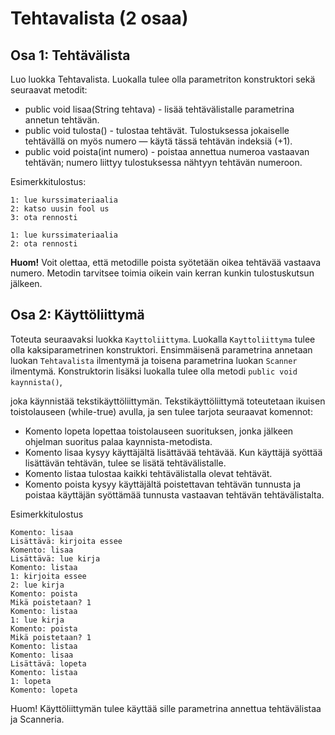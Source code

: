 # Tehtavalista (2 osaa)

## Osa 1: Tehtävälista

Luo luokka Tehtavalista. Luokalla tulee olla parametriton konstruktori sekä seuraavat metodit:

- public void lisaa(String tehtava) - lisää tehtävälistalle parametrina annetun tehtävän.
- public void tulosta() - tulostaa tehtävät. Tulostuksessa jokaiselle tehtävällä on myös numero — käytä tässä tehtävän indeksiä (+1).
- public void poista(int numero) - poistaa annettua numeroa vastaavan tehtävän; numero liittyy tulostuksessa nähtyyn tehtävän numeroon.

Esimerkkitulostus:

```
1: lue kurssimateriaalia
2: katso uusin fool us
3: ota rennosti

1: lue kurssimateriaalia
2: ota rennosti
```

**Huom!** Voit olettaa, että metodille poista syötetään oikea tehtävää vastaava numero. 
Metodin tarvitsee toimia oikein vain kerran kunkin tulostuskutsun jälkeen.

## Osa 2: Käyttöliittymä

Toteuta seuraavaksi luokka `Kayttoliittyma`. 
Luokalla `Kayttoliittyma` tulee olla kaksiparametrinen konstruktori. 
Ensimmäisenä parametrina annetaan luokan `Tehtavalista` ilmentymä 
ja toisena parametrina luokan `Scanner` ilmentymä. 
Konstruktorin lisäksi luokalla tulee olla metodi 
`public void kaynnista()`, 

joka käynnistää tekstikäyttöliittymän. 
Tekstikäyttöliittymä toteutetaan ikuisen toistolauseen (while-true) avulla, 
ja sen tulee tarjota seuraavat komennot:

- Komento lopeta lopettaa toistolauseen suorituksen, jonka jälkeen ohjelman suoritus palaa kaynnista-metodista.
- Komento lisaa kysyy käyttäjältä lisättävää tehtävää. Kun käyttäjä syöttää lisättävän tehtävän, tulee se lisätä tehtävälistalle.
- Komento listaa tulostaa kaikki tehtävälistalla olevat tehtävät.
- Komento poista kysyy käyttäjältä poistettavan tehtävän tunnusta ja poistaa käyttäjän syöttämää tunnusta vastaavan tehtävän tehtävälistalta.

Esimerkkitulostus
```
Komento: lisaa
Lisättävä: kirjoita essee
Komento: lisaa
Lisättävä: lue kirja
Komento: listaa
1: kirjoita essee
2: lue kirja
Komento: poista
Mikä poistetaan? 1
Komento: listaa
1: lue kirja
Komento: poista
Mikä poistetaan? 1
Komento: listaa
Komento: lisaa
Lisättävä: lopeta
Komento: listaa
1: lopeta
Komento: lopeta
```

Huom! Käyttöliittymän tulee käyttää sille parametrina annettua tehtävälistaa ja Scanneria.

